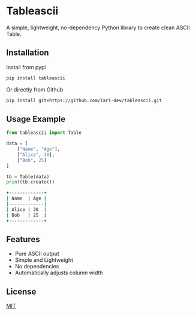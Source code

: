 # Tableascii

A simple, lightweight, no-dependency Python library to create clean ASCII Table.

## Installation
Install from pypi
```bash
pip install tableascii
```
Or directly from Github
```bash
pip install git+https://github.com/Tari-dev/tableascii.git
```

## Usage Example
```python
from tableascii import Table

data = [
    ["Name", "Age"],
    ["Alice", 30],
    ["Bob", 25]
]

tb = Table(data)
print(tb.create())
```

```bash
+-------------+
| Name  | Age |
|-------------|
| Alice | 30  |
| Bob   | 25  |
+-------------+
```
## Features
- Pure ASCII output
- Simple and Lightweight
- No dependencies
- Automatically adjusts column width

## License
[MIT](https://github.com/Tari-dev/tableascii/blob/main/LICENSE)

